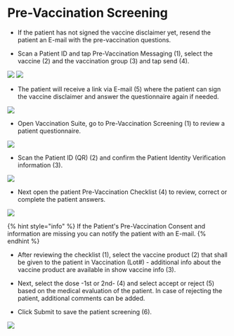 # Pre-Vaccination Screening

- If the patient has not signed the vaccine disclaimer yet, resend the patient an E-mail with the pre-vaccination questions. 

- Scan a Patient ID and tap Pre-Vaccination Messaging (1), select the vaccine (2) and the vaccination group (3) and tap send (4). 

![](https://user-images.githubusercontent.com/105650529/170337480-e3bf4763-d465-4ea8-916c-607cad597145.jpg)
![](https://user-images.githubusercontent.com/105650529/170337492-c9f9f679-d67d-42f0-bc6e-e8d4e38576c8.jpg)

- The patient will receive a link via E-mail (5) where the patient can sign the vaccine disclaimer and answer the questionnaire again if needed.

![](https://user-images.githubusercontent.com/105650529/170337502-6acaa259-29e4-4a91-8ddb-dce9cf68faec.jpg)

- Open Vaccination Suite, go to Pre-Vaccination Screening (1) to review a patient questionnaire. 

![](https://user-images.githubusercontent.com/105650529/170337515-d2966e42-a10b-494a-a20e-f6ba65765feb.jpg)

- Scan the Patient ID (QR) (2) and confirm the Patient Identity Verification information (3). 

![](https://user-images.githubusercontent.com/105650529/170337527-88fb5a06-4f94-4b61-a874-8351eb31dfc0.jpg)

- Next open the patient Pre-Vaccination Checklist (4) to review, correct or complete the patient answers.

![](https://user-images.githubusercontent.com/105650529/170337542-e1c905ef-c35e-446e-a948-b5d1f07e974f.jpg)

{% hint style="info" %} If the Patient's Pre-Vaccination Consent and information are missing you can notify the patient with an E-mail. {% endhint %}

- After reviewing the checklist (1), select the vaccine product (2) that shall be given to the patient in Vaccination (Lot#) - additional info about the 
  vaccine product are available in show vaccine info (3). 

- Next, select the dose -1st or 2nd- (4) and select accept or reject (5) based on the medical evaluation of the patient. In case of rejecting the patient, 
  additional comments can be added. 

- Click Submit to save the patient screening (6).

![](https://user-images.githubusercontent.com/105650529/170337562-35361441-c473-4208-8bde-3b9205b0523c.jpg)
